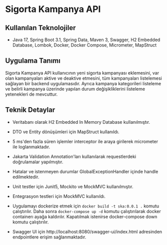 # Sigorta Kampanya API

## Kullanılan Teknolojiler
* Java 17, Spring Boot 3.1, Spring Data, Maven 3, Swagger, H2 Embedded Database, Lombok, Docker, Docker Compose, Micrometer, MapStruct

## Uygulama Tanımı
Sigorta Kampanya API kullanıcının yeni sigorta kampanyası eklemesini, 
var olan kampanyaları aktive ve deaktive etmesini, 
tüm kampanyaları listelemesi sağlayan bir backend uygulamasıdır.
Ayrıca kampanya kategorileri listeleme ve belirli kampanya üzerinde yapılan durum değişikliklerini listeleme yetenekleri de mevcuttur.

## Teknik Detaylar
* Veritabanı olarak H2 Embedded In Memory Database kullanılmıştır.
* DTO ve Entity dönüşümleri için MapStruct kullanıldı.
* 5 ms'den fazla süren işlemler interceptor ile araya girilerek micrometer ile loglanmaktadır.
* Jakarta Validation Annotation'ları kullanılarak requestlerdeki doğrulamalar yapılmıştır.
* Hatalar ve istenmeyen durumlar GlobalExceptionHandler içinde handle edilmektedir.
* Unit testler için Junit5, Mockito ve MockMVC kullanılmıştır.
* Entegrasyon testleri için MockMVC kullanıldı.
* Uygulamayı dockerize etmek için `docker build -t ska:0.0.1 .` komutu çalıştırılır. 
Daha sonra `docker-compose up -d` komutu çalıştırılarak docker containerı ayağa kaldırılır. 
Kapatılmak istenirse docker-compose down komutu çalıştırılır.

* Swagger UI için http://localhost:8080/swagger-ui/index.html adresinden endpointlere erişim sağlanmaktadır.
